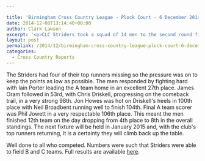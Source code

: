 ```yaml
---

title: 'Birmingham Cross Country League - Plock Court - 6 December 2014'
date: 2014-12-08T13:14:40+00:00
author: Clark Lawson
excerpt: '<p>CLC Striders took a squad of 14 men to the second round fixture of the Birmingham Cross Country League (Division 2) held at Plock Court, Gloucester on Saturday.</p>'
layout: post
permalink: /2014/12/birmingham-cross-country-league-plock-court-6-december-2014/
categories:
  - Cross Country Reports
---
```

The Striders had four of their top runners missing so the pressure was on to keep the points as low as possible. The men responded by fighting hard with Iain Porter leading the A team home in an excellent 27th place. James Oram followed in 53rd, with Chris Driskell, progressing on the comeback trail, in a very strong 98th. Jon Howes was hot on Driskell's heels in 100th place with Neil Broadbent running well to finish 104th. Final A team scorer was Phil Jowett in a very respectable 106th place. This meant the men finished 12th team on the day dropping from 4th place to 8th in the overall standings. The next fixture will be held in January 2015 and, with the club's top runners returning, it is a certainty they will climb back up the table.

Well done to all who competed. Numbers were such that Striders were able to field B and C teams. Full results are available <a href="http://www.birminghamccleague.co.uk/images/2014-12-06-M2.pdf" target="_blank" rel="nofollow">here</a>.